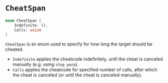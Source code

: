 # `CheatSpan`

```rust
enum CheatSpan {
    Indefinite: (),
    Calls: usize
}
```

`CheatSpan` is an enum used to specify for how long the target should be cheated.
- `Indefinite` applies the cheatcode indefinitely, until the cheat is canceled manually (e.g. using `stop_warp`).
- `Calls` applies the cheatcode for specified number of calls, after which the cheat is canceled (or until the cheat is canceled manually).
